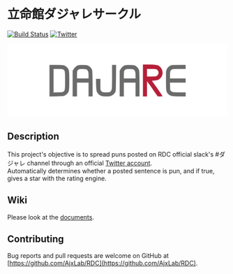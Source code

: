 # 立命館ダジャレサークル

[![Build Status](https://api.travis-ci.org/AjxLab/RDC.svg)](https://travis-ci.org/AjxLab/RDC)
[![Twitter](https://img.shields.io/badge/Twitter-%40rits_dajare-blue?style=flat-square&logo=twitter)](https://twitter.com/rits_dajare)


![](img/RDC.png)


## Description
This project's objective is to spread puns posted on RDC official slack's #ダジャレ channel through an official [Twitter account](https://twitter.com/rits_dajare).<br>
Automatically determines whether a posted sentence is pun, and if true, gives a star with the rating engine.


## Wiki
Please look at the [documents](https://github.com/AjxLab/RDC/wiki).


## Contributing
Bug reports and pull requests are welcome on GitHub at [https://github.com/AjxLab/RDC](https://github.com/AjxLab/RDC).
